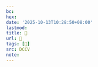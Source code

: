 ```yaml
---
bc:
hex:
date: '2025-10-13T10:28:50+08:00'
lastmod:
title: 􄗖
url: 􄗖
tags: [𣭺]
src: DCCV
note:
---
```

